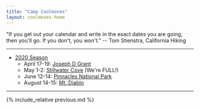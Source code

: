 ```yaml
---
title: "Camp Coolmoves"
layout: coolmoves-home
---
```


"If you get out your calendar and write in the exact dates you are going, then you'll go. If you don't, you won't." -- Tom Stienstra, California Hiking

***

* [2020 Season](2020)
  * April 17-19: [Joseph D Grant](2020/04-17-joseph-d-grant)
  * May 1-2: [Stillwater Cove](2020/05-01-stillwater-cove) (We're FULL!)
  * June 12-14: [Pinnacles National Park](2020/06-12-pinnacles-national-park)
  * August 14-15: [Mt. Diablo](2020/08-14-mt-diablo)

***

{% include_relative previous.md %}